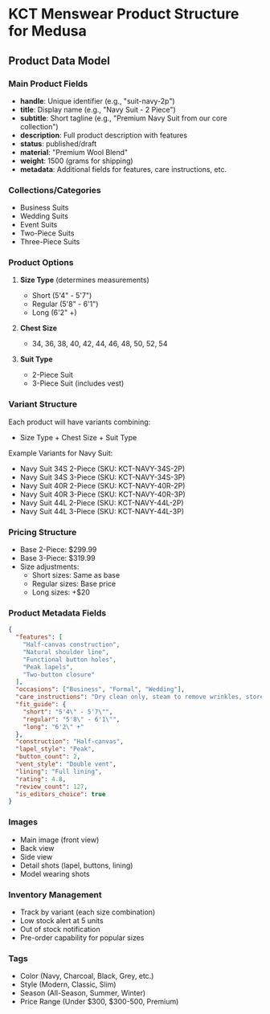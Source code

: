 # KCT Menswear Product Structure for Medusa

## Product Data Model

### Main Product Fields
- **handle**: Unique identifier (e.g., "suit-navy-2p")
- **title**: Display name (e.g., "Navy Suit - 2 Piece")
- **subtitle**: Short tagline (e.g., "Premium Navy Suit from our core collection")
- **description**: Full product description with features
- **status**: published/draft
- **material**: "Premium Wool Blend"
- **weight**: 1500 (grams for shipping)
- **metadata**: Additional fields for features, care instructions, etc.

### Collections/Categories
- Business Suits
- Wedding Suits
- Event Suits
- Two-Piece Suits
- Three-Piece Suits

### Product Options
1. **Size Type** (determines measurements)
   - Short (5'4" - 5'7")
   - Regular (5'8" - 6'1") 
   - Long (6'2" +)

2. **Chest Size**
   - 34, 36, 38, 40, 42, 44, 46, 48, 50, 52, 54

3. **Suit Type**
   - 2-Piece Suit
   - 3-Piece Suit (includes vest)

### Variant Structure
Each product will have variants combining:
- Size Type + Chest Size + Suit Type

Example Variants for Navy Suit:
- Navy Suit 34S 2-Piece (SKU: KCT-NAVY-34S-2P)
- Navy Suit 34S 3-Piece (SKU: KCT-NAVY-34S-3P)
- Navy Suit 40R 2-Piece (SKU: KCT-NAVY-40R-2P)
- Navy Suit 40R 3-Piece (SKU: KCT-NAVY-40R-3P)
- Navy Suit 44L 2-Piece (SKU: KCT-NAVY-44L-2P)
- Navy Suit 44L 3-Piece (SKU: KCT-NAVY-44L-3P)

### Pricing Structure
- Base 2-Piece: $299.99
- Base 3-Piece: $319.99
- Size adjustments:
  - Short sizes: Same as base
  - Regular sizes: Base price
  - Long sizes: +$20

### Product Metadata Fields
```json
{
  "features": [
    "Half-canvas construction",
    "Natural shoulder line", 
    "Functional button holes",
    "Peak lapels",
    "Two-button closure"
  ],
  "occasions": ["Business", "Formal", "Wedding"],
  "care_instructions": "Dry clean only, steam to remove wrinkles, store on padded hangers",
  "fit_guide": {
    "short": "5'4\" - 5'7\"",
    "regular": "5'8\" - 6'1\"",
    "long": "6'2\" +"
  },
  "construction": "Half-canvas",
  "lapel_style": "Peak",
  "button_count": 2,
  "vent_style": "Double vent",
  "lining": "Full lining",
  "rating": 4.8,
  "review_count": 127,
  "is_editors_choice": true
}
```

### Images
- Main image (front view)
- Back view
- Side view
- Detail shots (lapel, buttons, lining)
- Model wearing shots

### Inventory Management
- Track by variant (each size combination)
- Low stock alert at 5 units
- Out of stock notification
- Pre-order capability for popular sizes

### Tags
- Color (Navy, Charcoal, Black, Grey, etc.)
- Style (Modern, Classic, Slim)
- Season (All-Season, Summer, Winter)
- Price Range (Under $300, $300-500, Premium)